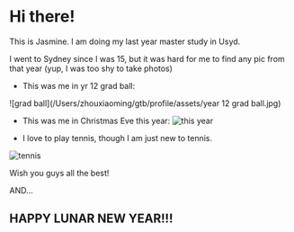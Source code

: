 # Hi there!

This is Jasmine. I am doing my last year master study in Usyd.

I went to Sydney since I was 15, but it was hard for me to find any pic from that year (yup, I was too shy to take photos)

- This was me in yr 12 grad ball:

![grad ball](/Users/zhouxiaoming/gtb/profile/assets/year 12 grad ball.jpg)

- This was me in Christmas Eve this year:
![this year](/Users/zhouxiaoming/gtb/profile/assets/christmas.jpeg)

- I love to play tennis, though I am just new to tennis.

![tennis](/Users/zhouxiaoming/gtb/profile/assets/tennis.jpeg)

Wish you guys all the best! 

AND... 
## HAPPY LUNAR NEW YEAR!!!